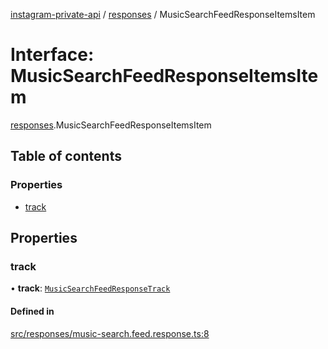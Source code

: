 [instagram-private-api](../../README.md) / [responses](../../modules/responses.md) / MusicSearchFeedResponseItemsItem

# Interface: MusicSearchFeedResponseItemsItem

[responses](../../modules/responses.md).MusicSearchFeedResponseItemsItem

## Table of contents

### Properties

- [track](MusicSearchFeedResponseItemsItem.md#track)

## Properties

### track

• **track**: [`MusicSearchFeedResponseTrack`](MusicSearchFeedResponseTrack.md)

#### Defined in

[src/responses/music-search.feed.response.ts:8](https://github.com/Nerixyz/instagram-private-api/blob/4971f34/src/responses/music-search.feed.response.ts#L8)
